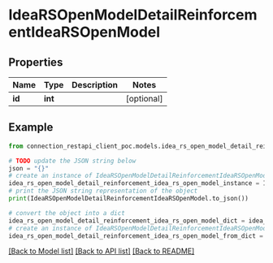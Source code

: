 # IdeaRSOpenModelDetailReinforcementIdeaRSOpenModel


## Properties

Name | Type | Description | Notes
------------ | ------------- | ------------- | -------------
**id** | **int** |  | [optional] 

## Example

```python
from connection_restapi_client_poc.models.idea_rs_open_model_detail_reinforcement_idea_rs_open_model import IdeaRSOpenModelDetailReinforcementIdeaRSOpenModel

# TODO update the JSON string below
json = "{}"
# create an instance of IdeaRSOpenModelDetailReinforcementIdeaRSOpenModel from a JSON string
idea_rs_open_model_detail_reinforcement_idea_rs_open_model_instance = IdeaRSOpenModelDetailReinforcementIdeaRSOpenModel.from_json(json)
# print the JSON string representation of the object
print(IdeaRSOpenModelDetailReinforcementIdeaRSOpenModel.to_json())

# convert the object into a dict
idea_rs_open_model_detail_reinforcement_idea_rs_open_model_dict = idea_rs_open_model_detail_reinforcement_idea_rs_open_model_instance.to_dict()
# create an instance of IdeaRSOpenModelDetailReinforcementIdeaRSOpenModel from a dict
idea_rs_open_model_detail_reinforcement_idea_rs_open_model_from_dict = IdeaRSOpenModelDetailReinforcementIdeaRSOpenModel.from_dict(idea_rs_open_model_detail_reinforcement_idea_rs_open_model_dict)
```
[[Back to Model list]](../README.md#documentation-for-models) [[Back to API list]](../README.md#documentation-for-api-endpoints) [[Back to README]](../README.md)


